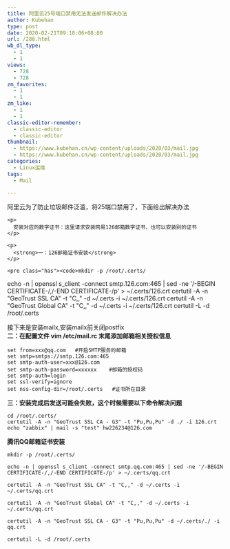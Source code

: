 ```yaml
---
title: 阿里云25号端口禁用无法发送邮件解决办法
author: Kubehan
type: post
date: 2020-02-21T09:18:06+08:00
url: /288.html
wb_dl_type:
  - 1
  - 1
views:
  - 728
  - 728
zm_favorites:
  - 1
  - 1
zm_like:
  - 1
  - 1
classic-editor-remember:
  - classic-editor
  - classic-editor
thumbnail:
  - https://www.kubehan.cn/wp-content/uploads/2020/03/mail.jpg
  - https://www.kubehan.cn/wp-content/uploads/2020/03/mail.jpg
categories:
  - Linux运维
tags:
  - Mail

---
```

<!--python安装手册开始-->

<!--python安装手册结束-->

<!--####专栏广告位图文切换开始-->

<!--####专栏广告位图文切换结束-->

<div id="article_content" class="article_content clearfix">
  <div id="content_views" class="htmledit_views">
    <p>
      阿里云为了防止垃圾邮件泛滥，将25端口禁用了，下面给出解决办法
    </p>
    
    <p>
      安装对应的数字证书：这里请求安装网易126邮箱数字证书，也可以安装别的证书
    </p>
    
    <p>
      <strong>一：126邮箱证书安装</strong>
    </p>
    
    <pre class="has"><code>mkdir -p /root/.certs/
echo -n | openssl s_client -connect smtp.126.com:465 | sed -ne '/-BEGIN CERTIFICATE-/,/-END CERTIFICATE-/p' &gt; ~/.certs/126.crt
certutil -A -n "GeoTrust SSL CA" -t "C,," -d ~/.certs -i ~/.certs/126.crt
certutil -A -n "GeoTrust Global CA" -t "C,," -d ~/.certs -i ~/.certs/126.crt
certutil -L -d /root/.certs</code></pre>

<p>
  接下来是安装mailx,安装mailx前关闭postfix<br /> <strong>二：在配置文件 vim /etc/mail.rc 末尾添加邮箱相关授权信息</strong>
</p>

<pre class="has"><code>set from=xxx@qq.com   #开启SMTP服务的邮箱
set smtp=smtps://smtp.126.com:465
set smtp-auth-user=xxx@126.com
set smtp-auth-password=xxxxxx    #邮箱的授权码
set smtp-auth=login
set ssl-verify=ignore
set nss-config-dir=/root/.certs   #证书所在目录</code></pre>

<p>
  <strong>三：安装完成后发送可能会失败，这个时候需要以下命令解决问题</strong>
</p>

<pre class="has"><code>cd /root/.certs/
certutil -A -n "GeoTrust SSL CA - G3" -t "Pu,Pu,Pu" -d ./ -i 126.crt
echo "zabbix" | mail -s "test" hw226234@126.com</code></pre>

<p>
  <strong>腾讯QQ邮箱证书安装</strong>
</p>

<pre class="has"><code>mkdir -p /root/.certs/

echo -n | openssl s_client -connect smtp.qq.com:465 | sed -ne '/-BEGIN CERTIFICATE-/,/-END CERTIFICATE-/p' &gt; ~/.certs/qq.crt

certutil -A -n "GeoTrust SSL CA" -t "C,," -d ~/.certs -i ~/.certs/qq.crt

certutil -A -n "GeoTrust Global CA" -t "C,," -d ~/.certs -i ~/.certs/qq.crt

certutil -A -n "GeoTrust SSL CA - G3" -t "Pu,Pu,Pu" -d ~/.certs/./ -i qq.crt

certutil -L -d /root/.certs</code></pre>
</div>
</div>